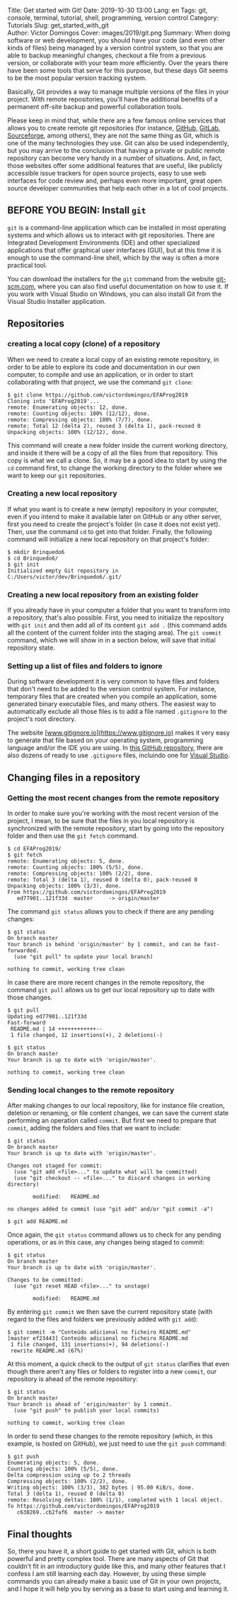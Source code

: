 Title: Get started with Git!
Date: 2019-10-30 13:00
Lang: en
Tags: git, console, terminal, tutorial, shell, programming, version control
Category: Tutorials
Slug: get_started_with_git  
Author: Victor Domingos
Cover: images/2019/git.png
Summary: When doing software or web development, you should have your code (and even other kinds of files) being managed by a version control system, so that you are able to backup meaningful changes, checkout a file from a previous version, or collaborate with your team more efficiently. Over the years there have been some tools that serve for this purpose, but these days Git seems to be the most popular version tracking system.

Basically, Git provides a way to manage multiple versions of the files in your project. With remote repositories, you'll have the additional benefits of a permanent off-site backup and powerful collaboration tools.

Please keep in mind that, while there are a few famous online services that allows you to create remote git repositories (for instance, [GitHub](https://github.com), [GitLab](htts://gitlab.com), [Sourceforge](https://sourceforge.net), among others), they are not the same thing as Git, which is one of the many technologies they use. Git can also be used independently, but you may arrive to the conclusion that having a private or public remote repository can become very handy in a number of situations. And, in fact, those websites offer some additional features that are useful, like publicly accessible issue trackers for open source projects, easy to use web interfaces for code review and, perhaps even more important, great open source developer communities that help each other in a lot of cool projects.

## BEFORE YOU BEGIN: Install `git`
`git` is a command-line application which can be installed in most operating systems and which allows us to interact with git repositories. There are Integrated Development Environments (IDE) and other specialized applications that offer graphical user interfaces (GUI), but at this time it is enough to use the command-line shell, which by the way is often a more practical tool. 

You can download the installers for the `git` command from the website [git-scm.com](https://git-scm.com/), where you can also find useful documentation on how to use it. If you work with Visual Studio on Windows, you can also install Git from the Visual Studio Installer application.



## Repositories 
### creating a local copy (clone) of a repository 

When we need to create a local copy of an existing remote repository, in order to be able to explore its code and documentation in our own computer, to compile and use an application, or in order to start collaborating with that project, we use the command `git clone`:

```console
$ git clone https://github.com/victordomingos/EFAProg2019
Cloning into 'EFAProg2019'...
remote: Enumerating objects: 12, done.
remote: Counting objects: 100% (12/12), done.
remote: Compressing objects: 100% (7/7), done.
remote: Total 12 (delta 2), reused 3 (delta 1), pack-reused 0
Unpacking objects: 100% (12/12), done.
```

This command will create a new folder inside the current working directory, and inside it there will be a copy of all the files from that repository. This copy is what we call a clone. So, it may be a good idea to start by using the `cd` command first, to change the working directory to the folder where we want to keep our `git` repositories.


### Creating a new local repository

If what you want is to create a new (empty) repository in your computer, even if you intend to make it available later on GitHub or any other server, first you need to create the project's folder (in case it does not exist yet). Then, use the command `cd` to get into that folder. Finally, the following command will initialize a new local repository on that project's folder:

```console
$ mkdir Brinquedo6
$ cd Brinquedo6/
$ git init
Initialized empty Git repository in C:/Users/victor/dev/Brinquedo6/.git/
```


### Creating a new local repository from an existing folder

If you already have in your computer a folder that you want to transform into a repository, that's also possible. First, you need to initialize the repository with `git init` and then add all of its content `git add .` (this command adds all the content of the current folder into the staging area). The `git commit` command, which we will show in in a section below, will save that initial repository state.



### Setting up a list of files and folders to ignore

During software development it is very common to have files and folders that don't need to be added to the version control system. For instance, temporary files that are created when you compile an application, some generated binary executable files, and many others. The easiest way to automatically exclude all those files is to add a file named `.gitignore` to the project's root directory.

The website [www.gitignore.io](https://www.gitignore.io) makes it very easy to generate that file based on your operating system, programming language and/or the IDE you are using. In [this GitHub repository](https://github.com/github/gitignore), there are also dozens of ready to use `.gitignore` files, incluindo one for [Visual Studio](https://github.com/github/gitignore/blob/master/VisualStudio.gitignore).




## Changing files in a repository 

### Getting the most recent changes from the remote repository

In order to make sure you're working with the most recent version of the project, I mean, to be sure that the files in you local repository is synchronized with the remote repository, start by going into the repository folder and then use the `git fetch` command.

```console
$ cd EFAProg2019/
$ git fetch
remote: Enumerating objects: 5, done.
remote: Counting objects: 100% (5/5), done.
remote: Compressing objects: 100% (2/2), done.
remote: Total 3 (delta 1), reused 0 (delta 0), pack-reused 0
Unpacking objects: 100% (3/3), done.
From https://github.com/victordomingos/EFAProg2019
   ed77901..121f33d  master     -> origin/master
```

The command `git status` allows you to check if there are any pending changes:

```console
$ git status
On branch master
Your branch is behind 'origin/master' by 1 commit, and can be fast-forwarded.
  (use "git pull" to update your local branch)

nothing to commit, working tree clean

```

In case there are more recent changes in the remote repository, the command `git pull` allows us to get our local repository up to date with those changes. 

```console
$ git pull
Updating ed77901..121f33d
Fast-forward
 README.md | 14 ++++++++++++--
 1 file changed, 12 insertions(+), 2 deletions(-)

$ git status
On branch master
Your branch is up to date with 'origin/master'.

nothing to commit, working tree clean
```



### Sending local changes to the remote repository

After making changes to our local repository, like for instance file creation, deletion or renaming, or file content changes, we can save the current state performing an operation called `commit`. But first we need to prepare that `commit`, adding the folders and files that we want to include:

```console
$ git status
On branch master
Your branch is up to date with 'origin/master'.

Changes not staged for commit:
  (use "git add <file>..." to update what will be committed)
  (use "git checkout -- <file>..." to discard changes in working directory)

        modified:   README.md

no changes added to commit (use "git add" and/or "git commit -a")

$ git add README.md
```

Once again, the `git status` command allows us to check for any pending operations, or as in this case, any changes being staged to commit:

```console
$ git status
On branch master
Your branch is up to date with 'origin/master'.

Changes to be committed:
  (use "git reset HEAD <file>..." to unstage)

        modified:   README.md
```

By entering `git commit` we then save the current repository state (with regard to the files and folders we previously added with `git add`):

```console
$ git commit -m "Conteúdo adicional no ficheiro README.md"
[master ef23443] Conteúdo adicional no ficheiro README.md
 1 file changed, 131 insertions(+), 94 deletions(-)
 rewrite README.md (67%)
```

At this moment, a quick check to the output of `git status` clarifies that even though there aren't any files or folders to register into a new `commit`, our repository is ahead of the remote repository:

```console
$ git status
On branch master
Your branch is ahead of 'origin/master' by 1 commit.
  (use "git push" to publish your local commits)

nothing to commit, working tree clean
``` 

In order to send these changes to the remote repository (which, in this example, is hosted on GitHub), we just need to use the `git push` command:

```console
$ git push
Enumerating objects: 5, done.
Counting objects: 100% (5/5), done.
Delta compression using up to 2 threads
Compressing objects: 100% (2/2), done.
Writing objects: 100% (3/3), 382 bytes | 95.00 KiB/s, done.
Total 3 (delta 1), reused 0 (delta 0)
remote: Resolving deltas: 100% (1/1), completed with 1 local object.
To https://github.com/victordomingos/EFAProg2019
   c638269..cb2faf6  master -> master
```

## Final thoughts

So, there you have it, a short guide to get started with Git, which is both powerful and pretty complex tool. There are many aspects of Git that couldn't fit in an introductory guide like this, and many other features that I confess I am still learning each day. However, by using these simple commands you can already make a basic use of Git in your own projects, and I hope it will help you by serving as a base to start using and learning it.

